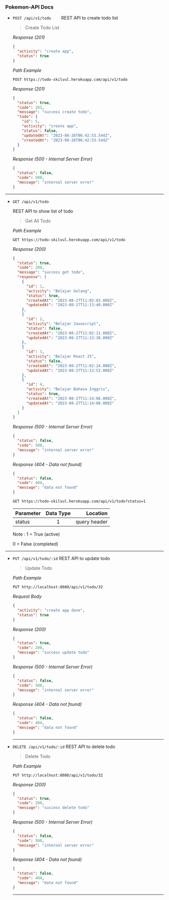 ### Pokemon-API Docs

- `POST /api/v1/todo	`
  REST API to create todo list

  > Create Todo List

  _Response (201)_

  ```json
  {
    "activity": "create app",
    "status": true
  }
  ```

  _Path Example_

  ```
  POST https://todo-skilvul.herokuapp.com/api/v1/todo
  ```

  _Response (201)_

  ```json
  {
    "status": true,
    "code": 201,
    "message": "success create todo",
    "todo": {
      "id": 5,
      "activity": "create app",
      "status": false,
      "updatedAt": "2023-08-26T06:42:53.544Z",
      "createdAt": "2023-08-26T06:42:53.544Z"
    }
  }
  ```

  _Response (500 - Internal Server Error)_

  ```json
  {
    "status": false,
    "code": 500,
    "message": "internal server error"
  }
  ```

---

- `GET /api/v1/todo	`

  REST API to show list of todo

  > Get All Todo

  _Path Example_

  ```
  GET https://todo-skilvul.herokuapp.com/api/v1/todo
  ```

  _Response (200)_

  ```json
  {
    "status": true,
    "code": 200,
    "message": "success get todo",
    "response": [
      {
        "id": 1,
        "activity": "Belajar Golang",
        "status": true,
        "createdAt": "2023-08-27T11:02:03.000Z",
        "updatedAt": "2023-08-27T11:13:40.000Z"
      },
      {
        "id": 2,
        "activity": "Belajar Javascript",
        "status": false,
        "createdAt": "2023-08-27T11:02:11.000Z",
        "updatedAt": "2023-08-27T11:13:38.000Z"
      },
      {
        "id": 3,
        "activity": "Belajar React JS",
        "status": false,
        "createdAt": "2023-08-27T11:02:24.000Z",
        "updatedAt": "2023-08-27T11:13:53.000Z"
      },
      {
        "id": 4,
        "activity": "Belajar Bahasa Inggris",
        "status": true,
        "createdAt": "2023-08-27T11:14:08.000Z",
        "updatedAt": "2023-08-27T11:14:08.000Z"
      }
    ]
  }
  ```

  _Response (500 - Internal Server Error)_

  ```json
  {
    "status": false,
    "code": 500,
    "message": "internal server error"
  }
  ```

  _Response (404 - Data not found)_

  ```json
  {
    "status": false,
    "code": 404,
    "message": "data not found"
  }
  ```


  ```jso
  GET https://todo-skilvul.herokuapp.com/api/v1/todo?status=1
  ```

  | Parameter | Data Type |     Location |
  | :-------- | :-------: | -----------: |
  | status    |     1     | query header |

  Note :
  1 = True (active)

  0 = False (completed)

---

- `PUT /api/v1/todo/:id`
  REST API to update todo

  > Update Todo

  _Path Example_

  ```
  PUT http://localhost:8080/api/v1/todo/32
  ```

  _Request Body_

  ```json
  {
    "activity": "create app done",
    "status": true
  }
  ```

  _Response (200)_

  ```json
  {
    "status": true,
    "code": 200,
    "message": "success update todo"
  }
  ```

  _Response (500 - Internal Server Error)_

  ```json
  {
    "status": false,
    "code": 500,
    "message": "internal server error"
  }
  ```

  _Response (404 - Data not found)_

  ```json
  {
    "status": false,
    "code": 404,
    "message": "data not found"
  }
  ```

  ***

- `DELETE /api/v1/todo/:id`
  REST API to delete todo

  > Delete Todo

  _Path Example_

  ```
  PUT http://localhost:8080/api/v1/todo/32
  ```

  _Response (200)_

  ```json
  {
    "status": true,
    "code": 200,
    "message": "success delete todo"
  }
  ```

  _Response (500 - Internal Server Error)_

  ```json
  {
    "status": false,
    "code": 500,
    "message": "internal server error"
  }
  ```

  _Response (404 - Data not found)_

  ```json
  {
    "status": false,
    "code": 404,
    "message": "data not found"
  }
  ```

  ***

